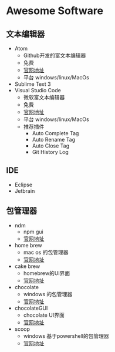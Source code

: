 # Awesome Software #

## 文本编辑器 ##
- Atom 
   - Github开发的富文本编辑器
   - 免费
   - [官网地址](https://atom.io/) 
   - 平台 windows/linux/MacOs
- Sublime Text 3
- Visual Studio Code
    - 微软富文本编辑器
    - 免费
    - [官网地址](https://code.visualstudio.com/) 
    - 平台 windows/linux/MacOs
    - 推荐插件
        - Auto Complete Tag
        - Auto Rename Tag
        - Auto Close Tag
        - Git History Log

        

## IDE ##
- Eclipse
- Jetbrain

## 包管理器 ##

- ndm 
    - npm gui
    - [官网地址](https://github.com/720kb/ndm/)
- home brew 
    - mac os 的包管理器  
    - [官网地址](https://brew.sh/)
- cake brew
    - homebrew的UI界面
    - [官网地址](https://www.cakebrew.com/)
- chocolate
    - windows 的包管理器
    - [官网地址](http://chocolatey.org/)
- chocolateGUI
    - chocolate UI界面
    - [官网地址](https://chocolatey.org/packages/ChocolateyGUI) 
- scoop
    - windows 基于powershell的包管理器
    - [官网地址](http://scoop.sh/) 

